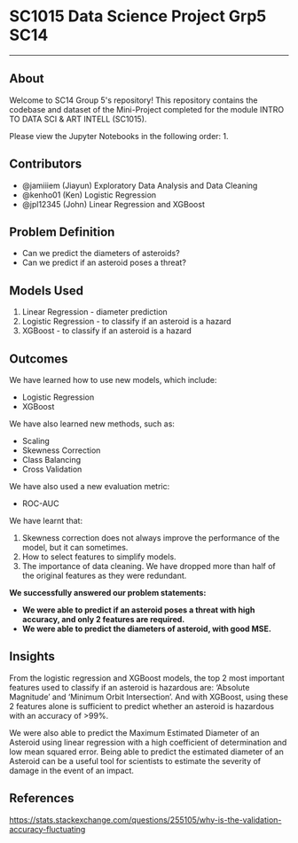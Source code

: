# SC1015 Data Science Project Grp5 SC14

---

## About 

Welcome to SC14 Group 5's repository! This repository contains the codebase and dataset of the Mini-Project completed for the module INTRO TO DATA SCI & ART INTELL (SC1015).

Please view the Jupyter Notebooks in the following order:
1. 

## Contributors

- @jamiiiem (Jiayun) Exploratory Data Analysis and Data Cleaning
- @kenho01 (Ken) Logistic Regression
- @jpl12345 (John) Linear Regression and XGBoost

## Problem Definition

- Can we predict the diameters of asteroids?
- Can we predict if an asteroid poses a threat?

## Models Used

1. Linear Regression - diameter prediction
2. Logistic Regression - to classify if an asteroid is a hazard
3. XGBoost - to classify if an asteroid is a hazard

## Outcomes
We have learned how to use new models, which include:
-	Logistic Regression
-	XGBoost

We have also learned new methods, such as:
-	Scaling
-	Skewness Correction
-	Class Balancing
-	Cross Validation

We have also used a new evaluation metric:
-	ROC-AUC

We have learnt that:
1.	Skewness correction does not always improve the performance of the model, but it can sometimes.
2.	How to select features to simplify models.
3.	The importance of data cleaning. We have dropped more than half of the original features as they were redundant. 

<b> We successfully answered our problem statements:
-	We were able to predict if an asteroid poses a threat with high accuracy, and only 2 features are required.
-	We were able to predict the diameters of asteroid, with good MSE.
</b> 

## Insights

From the logistic regression and XGBoost models, the top 2 most important features used to classify if an asteroid is hazardous are: ‘Absolute Magnitude’ and ‘Minimum Orbit Intersection’.
And with XGBoost, using these 2 features alone is sufficient to predict whether an asteroid is hazardous with an accuracy of >99%.

We were also able to predict the Maximum Estimated Diameter of an Asteroid using linear regression with a high coefficient of determination and low mean squared error. Being able to predict the estimated diameter of an Asteroid can be a useful tool for scientists to estimate the severity of damage in the event of an impact.

## References

https://stats.stackexchange.com/questions/255105/why-is-the-validation-accuracy-fluctuating
